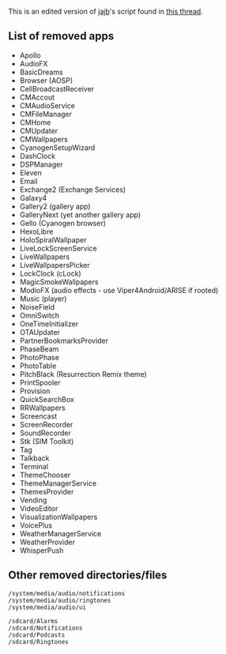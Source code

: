 This is an edited version of [jajb](http://forum.xda-developers.com/member.php?u=5772029)'s script found in [this thread](http://forum.xda-developers.com/android/software/gapps-google-apps-minimal-edition-t2943330).

## List of removed apps

* Apollo
* AudioFX
* BasicDreams
* Browser (AOSP)
* CellBroadcastReceiver
* CMAccout
* CMAudioService
* CMFileManager
* CMHome
* CMUpdater
* CMWallpapers
* CyanogenSetupWizard
* DashClock
* DSPManager
* Eleven
* Email
* Exchange2 (Exchange Services)
* Galaxy4
* Gallery2 (gallery app)
* GalleryNext (yet another gallery app)
* Gello (Cyanogen browser)
* HexoLibre
* HoloSpiralWallpaper
* LiveLockScreenService
* LiveWallpapers
* LiveWallpapersPicker
* LockClock (cLock)
* MagicSmokeWallpapers
* ModioFX (audio effects - use Viper4Android/ARISE if rooted)
* Music (player)
* NoiseField
* OmniSwitch
* OneTimeInitializer
* OTAUpdater
* PartnerBookmarksProvider
* PhaseBeam
* PhotoPhase
* PhotoTable
* PitchBlack (Resurrection Remix theme)
* PrintSpooler
* Provision
* QuickSearchBox
* RRWallpapers
* Screencast
* ScreenRecorder
* SoundRecorder
* Stk (SIM Toolkit)
* Tag
* Talkback
* Terminal
* ThemeChooser
* ThemeManagerService
* ThemesProvider
* Vending
* VideoEditor
* VisualizationWallpapers
* VoicePlus
* WeatherManagerService
* WeatherProvider
* WhisperPush

## Other removed directories/files

```
/system/media/audio/notifications
/system/media/audio/ringtones
/system/media/audio/ui

/sdcard/Alarms
/sdcard/Notifications
/sdcard/Podcasts
/sdcard/Ringtones
```
